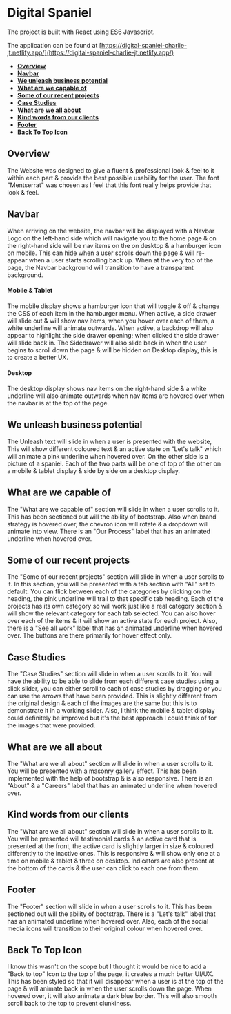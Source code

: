 # Digital Spaniel

The project is built with React using ES6 Javascript.

The application can be found at [https://digital-spaniel-charlie-jt.netlify.app/](https://digital-spaniel-charlie-jt.netlify.app/)

- [**Overview**](#overview)
- [**Navbar**](#navbar)
- [**We unleash business potential**](#we-unleash-business-potential)
- [**What are we capable of**](#what-are-we-capable-of)
- [**Some of our recent projects**](#some-of-our-recent-projects)
- [**Case Studies**](#case-studies)
- [**What are we all about**](#what-are-we-all-about)
- [**Kind words from our clients**](#kind-words-from-our-clients)
- [**Footer**](#Footer)
- [**Back To Top Icon**](#back-to-top-icon)


## Overview

The Website was designed to give a fluent & professional look & feel to it within each part & provide the best possible usability for the user. The font "Mentserrat" was chosen as I feel that this font really helps provide that look & feel. 

## Navbar

When arriving on the website, the navbar will be displayed with a Navbar Logo on the left-hand side which will navigate you to the home page & on the right-hand side will be nav items on the on desktop & a hamburger icon on mobile. This can hide when a user scrolls down the page & will re-appear when a user starts scrolling back up. When at the very top of the page, the Navbar background will transition to have a transparent background.

#### Mobile & Tablet

The mobile display shows a hamburger icon that will toggle & off & change the CSS of each item in the hamburger menu. When active, a side drawer will slide out & will show nav items, when you hover over each of them, a white underline will animate outwards. When active, a backdrop will also appear to highlight the side drawer opening; when clicked the side drawer will slide back in. The Sidedrawer will also slide back in when the user begins to scroll down the page & will be hidden on Desktop display, this is to create a better UX.

#### Desktop

The desktop display shows nav items on the right-hand side & a white underline will also animate outwards when nav items are hovered over when the navbar is at the top of the page.


## We unleash business potential

The Unleash text will slide in when a user is presented with the website, This will show different coloured text & an active state on "Let's talk" which will animate a pink underline when hovered over. On the other side is a picture of a spaniel. Each of the two parts will be one of top of the other on a mobile & tablet display & side by side on a desktop display.


## What are we capable of

The "What are we capable of" section will slide in when a user scrolls to it. This has been sectioned out will the ability of bootstrap. Also when brand strategy is hovered over, the chevron icon will rotate & a dropdown will animate into view. There is an "Our Process" label that has an animated underline when hovered over.


## Some of our recent projects

The "Some of our recent projects" section will slide in when a user scrolls to it. In this section, you will be presented with a tab section with "All" set to default. You can flick between each of the categories by clicking on the heading, the pink underline will trail to that specific tab heading. Each of the projects has its own category so will work just like a real category section & will show the relevant category for each tab selected. You can also hover over each of the items & it will show an active state for each project. Also, there is a "See all work" label that has an animated underline when hovered over. The buttons are there primarily for hover effect only.


## Case Studies

The "Case Studies" section will slide in when a user scrolls to it. You will have the ability to be able to slide from each different case studies using a slick slider, you can either scroll to each of case studies by dragging or you can use the arrows that have been provided. This is slightly different from the original design & each of the images are the same but this is to demonstrate it in a working slider. Also, I think the mobile & tablet display could definitely be improved but it's the best approach I could think of for the images that were provided.


## What are we all about

The "What are we all about" section will slide in when a user scrolls to it. You will be presented with a masonry gallery effect. This has been implemented with the help of bootstrap & is also responsive. There is an "About" & a "Careers" label that has an animated underline when hovered over.


## Kind words from our clients

The "What are we all about" section will slide in when a user scrolls to it. You will be presented will testimonial cards & an active card that is presented at the front, the active card is slightly larger in size & coloured differently to the inactive ones. This is responsive & will show only one at a time on mobile & tablet & three on desktop. Indicators are also present at the bottom of the cards & the user can click to each one from them.

## Footer

The "Footer" section will slide in when a user scrolls to it. This has been sectioned out will the ability of bootstrap. There is a "Let's talk" label that has an animated underline when hovered over. Also, each of the social media icons will transition to their original colour when hovered over.


## Back To Top Icon

I know this wasn't on the scope but I thought it would be nice to add a "Back to top" Icon to the top of the page, it creates a much better UI/UX. This has been styled so that it will disappear when a user is at the top of the page & will animate back in when the user scrolls down the page. When hovered over, it will also animate a dark blue border. This will also smooth scroll back to the top to prevent clunkiness.